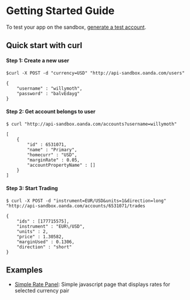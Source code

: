 # Getting Started Guide

To test your app on the sandbox, [generate a test account](http://oanda.github.com/gen-account.html).

Quick start with curl
---

#### Step 1: Create a new user
	$curl -X POST -d "currency=USD" "http://api-sandbox.oanda.com/users"

	{
    	"username" : "willymoth",
    	"password" : "balvEdayg"
	}
#### Step 2: Get account belongs to user
	$ curl "http://api-sandbox.oanda.com/accounts?username=willymoth"

	[
    	{
        	"id" : 6531071,
        	"name" : "Primary",
        	"homecurr" : "USD",
        	"marginRate" : 0.05,
        	"accountPropertyName" : []
    	}
	]

#### Step 3: Start Trading
	$ curl -X POST -d "instrument=EUR/USD&units=1&direction=long" "http://api-sandbox.oanda.com/accounts/6531071/trades

	{
    	"ids" : [177715575],
    	"instrument" : "EUR\/USD",
    	"units" : 2,
    	"price" : 1.30582,
    	"marginUsed" : 0.1306,
    	"direction" : "short"
	}

Examples
-----

* [Simple Rate Panel](http://oanda.github.com/simple-rates-panel/simplepanel.html): Simple javascript page that displays rates for selected currency pair